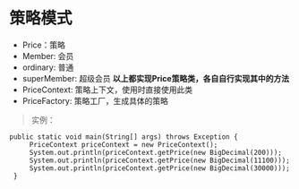 # 策略模式
* Price：策略
* Member: 会员
* ordinary: 普通
* superMember: 超级会员
**以上都实现Price策略类，各自自行实现其中的方法**
* PriceContext: 策略上下文，使用时直接使用此类
* PriceFactory: 策略工厂，生成具体的策略
> 实例：
```
public static void main(String[] args) throws Exception {
     PriceContext priceContext = new PriceContext();
     System.out.println(priceContext.getPrice(new BigDecimal(200)));
     System.out.println(priceContext.getPrice(new BigDecimal(11100)));
     System.out.println(priceContext.getPrice(new BigDecimal(30000)));
 }
```